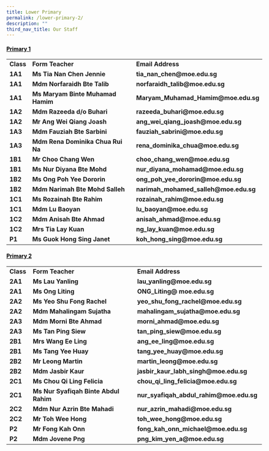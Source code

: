 ```yaml
---
title: Lower Primary
permalink: /lower-primary-2/
description: ""
third_nav_title: Our Staff
---
```

<h4><span style="text-decoration: underline; color: #000000;">Primary 1</span></h4>

<table style="width: 668px;" width="667"><tbody><tr><td style="width: 40.8906px;"><strong>Class</strong></td><td style="width: 285.844px;"><strong>Form Teacher</strong></td><td style="width: 319.266px;"><strong>Email Address</strong></td></tr><tr><td style="width: 40.8906px;"><strong>1A1</strong></td><td style="width: 285.844px;"><strong>Ms Tia Nan Chen Jennie</strong></td><td style="width: 319.266px;"><strong>tia_nan_chen@moe.edu.sg</strong></td></tr><tr><td style="width: 40.8906px;"><strong>1A1</strong></td><td style="width: 285.844px;"><strong>Mdm Norfaraidh Bte Talib</strong></td><td style="width: 319.266px;"><strong>norfaraidh_talib@moe.edu.sg</strong></td></tr><tr><td style="width: 40.8906px;"><strong>1A1</strong></td><td style="width: 285.844px;"><strong>Ms Maryam Binte Muhamad Hamim</strong></td><td style="width: 319.266px;"><strong>Maryam_Muhamad_Hamim@moe.edu.sg</strong></td></tr><tr><td style="width: 40.8906px;"><strong>1A2</strong></td><td style="width: 285.844px;"><strong>Mdm Razeeda d/o Buhari</strong></td><td style="width: 319.266px;"><strong>razeeda_buhari@moe.edu.sg</strong></td></tr><tr><td style="width: 40.8906px;"><strong>1A2</strong></td><td style="width: 285.844px;"><strong>Mr Ang Wei Qiang Joash</strong></td><td style="width: 319.266px;"><strong>ang_wei_qiang_joash@moe.edu.sg</strong></td></tr><tr><td style="width: 40.8906px;"><strong>1A3</strong></td><td style="width: 285.844px;"><strong>Mdm Fauziah Bte Sarbini</strong></td><td style="width: 319.266px;"><strong>fauziah_sabrini@moe.edu.sg</strong></td></tr><tr><td style="width: 40.8906px;"><strong>1A3</strong></td><td style="width: 285.844px;"><strong>Mdm Rena Dominika Chua Rui Na</strong></td><td style="width: 319.266px;"><strong>rena_dominika_chua@moe.edu.sg</strong></td></tr><tr><td style="width: 40.8906px;"><strong>1B1</strong></td><td style="width: 285.844px;"><strong>Mr Choo Chang Wen</strong></td><td style="width: 319.266px;"><strong>choo_chang_wen@moe.edu.sg</strong></td></tr><tr><td style="width: 40.8906px;"><strong>1B1</strong></td><td style="width: 285.844px;"><strong>Ms Nur Diyana Bte Mohd</strong></td><td style="width: 319.266px;"><strong>nur_diyana_mohamad@moe.edu.sg</strong></td></tr><tr><td style="width: 40.8906px;"><strong>1B2</strong></td><td style="width: 285.844px;"><strong>Ms Ong Poh Yee Dororin</strong></td><td style="width: 319.266px;"><strong>ong_poh_yee_dororin@moe.edu.sg</strong></td></tr><tr><td style="width: 40.8906px;"><strong>1B2</strong></td><td style="width: 285.844px;"><strong>Mdm Narimah Bte Mohd Salleh</strong></td><td style="width: 319.266px;"><strong>narimah_mohamed_salleh@moe.edu.sg</strong></td></tr><tr><td style="width: 40.8906px;"><strong>1C1</strong></td><td style="width: 285.844px;"><strong>Ms Rozainah Bte Rahim</strong></td><td style="width: 319.266px;"><strong>rozainah_rahim@moe.edu.sg</strong></td></tr><tr><td style="width: 40.8906px;"><strong>1C1</strong></td><td style="width: 285.844px;"><strong>Mdm Lu Baoyan</strong></td><td style="width: 319.266px;"><strong>lu_baoyan@moe.edu.sg</strong></td></tr><tr><td style="width: 40.8906px;"><strong>1C2</strong></td><td style="width: 285.844px;"><strong>Mdm Anisah Bte Ahmad</strong></td><td style="width: 319.266px;"><strong>anisah_ahmad@moe.edu.sg</strong></td></tr><tr><td style="width: 40.8906px;"><strong>1C2</strong></td><td style="width: 285.844px;"><strong>Mrs Tia Lay Kuan</strong></td><td style="width: 319.266px;"><strong>ng_lay_kuan@moe.edu.sg</strong></td></tr><tr><td style="width: 40.8906px;"><strong>P1</strong></td><td style="width: 285.844px;"><strong>Ms Guok Hong Sing Janet</strong></td><td style="width: 319.266px;"><strong>koh_hong_sing@moe.edu.sg</strong></td></tr></tbody></table>

<h4><span style="text-decoration: underline; color: #000000;">Primary 2</span></h4>

<table style="width: 667px;" width="667"><tbody><tr><td style="width: 45.1094px;"><strong>Class</strong></td><td style="width: 281.688px;"><strong>Form Teacher</strong></td><td style="width: 318.203px;"><strong>Email Address</strong></td></tr><tr><td style="width: 45.1094px;"><strong>2A1</strong></td><td style="width: 281.688px;"><strong>Ms Lau Yanling</strong></td><td style="width: 318.203px;"><strong>lau_yanling@moe.edu.sg</strong></td></tr><tr><td style="width: 45.1094px;"><strong>2A1</strong></td><td style="width: 281.688px;"><strong>Ms Ong Liting</strong></td><td style="width: 318.203px;"><strong>ONG_Liting@ moe.edu.sg</strong></td></tr><tr><td style="width: 45.1094px;"><strong>2A2</strong></td><td style="width: 281.688px;"><strong>Ms Yeo Shu Fong Rachel</strong></td><td style="width: 318.203px;"><strong>yeo_shu_fong_rachel@moe.edu.sg</strong></td></tr><tr><td style="width: 45.1094px;"><strong>2A2</strong></td><td style="width: 281.688px;"><strong>Mdm Mahalingam Sujatha</strong></td><td style="width: 318.203px;"><strong>mahalingam_sujatha@moe.edu.sg</strong></td></tr><tr><td style="width: 45.1094px;"><strong>2A3</strong></td><td style="width: 281.688px;"><strong>Mdm Morni Bte Ahmad</strong></td><td style="width: 318.203px;"><strong>morni_ahmad@moe.edu.sg</strong></td></tr><tr><td style="width: 45.1094px;"><strong>2A3</strong></td><td style="width: 281.688px;"><strong>Ms Tan Ping Siew</strong></td><td style="width: 318.203px;"><strong>tan_ping_siew@moe.edu.sg</strong></td></tr><tr><td style="width: 45.1094px;"><strong>2B1</strong></td><td style="width: 281.688px;"><strong>Mrs Wang Ee Ling</strong></td><td style="width: 318.203px;"><strong>ang_ee_ling@moe.edu.sg</strong></td></tr><tr><td style="width: 45.1094px;"><strong>2B1</strong></td><td style="width: 281.688px;"><strong>Ms Tang Yee Huay</strong></td><td style="width: 318.203px;"><strong>tang_yee_huay@moe.edu.sg</strong></td></tr><tr><td style="width: 45.1094px;"><strong>2B2</strong></td><td style="width: 281.688px;"><strong>Mr Leong Martin</strong></td><td style="width: 318.203px;"><strong>martin_leong@moe.edu.sg</strong></td></tr><tr><td style="width: 45.1094px;"><strong>2B2</strong></td><td style="width: 281.688px;"><strong>Mdm Jasbir Kaur</strong></td><td style="width: 318.203px;"><strong>jasbir_kaur_labh_singh@moe.edu.sg</strong></td></tr><tr><td style="width: 45.1094px;"><strong>2C1</strong></td><td style="width: 281.688px;"><strong>Ms Chou Qi Ling Felicia</strong></td><td style="width: 318.203px;"><strong>chou_qi_ling_felicia@moe.edu.sg</strong></td></tr><tr><td style="width: 45.1094px;"><strong>2C1</strong></td><td style="width: 281.688px;"><strong>Ms Nur Syafiqah Binte Abdul Rahim</strong></td><td style="width: 318.203px;"><strong>nur_syafiqah_abdul_rahim@moe.edu.sg</strong></td></tr><tr><td style="width: 45.1094px;"><strong>2C2</strong></td><td style="width: 281.688px;"><strong>Mdm Nur Azrin Bte Mahadi</strong></td><td style="width: 318.203px;"><strong>nur_azrin_mahadi@moe.edu.sg</strong></td></tr><tr><td style="width: 45.1094px;"><strong>2C2</strong></td><td style="width: 281.688px;"><strong>Mr Toh Wee Hong</strong></td><td style="width: 318.203px;"><strong>toh_wee_hong@moe.edu.sg</strong></td></tr><tr><td style="width: 45.1094px;"><strong>P2</strong></td><td style="width: 281.688px;"><strong>Mr Fong Kah Onn</strong></td><td style="width: 318.203px;"><strong>fong_kah_onn_michael@moe.edu.sg</strong></td></tr><tr><td style="width: 45.1094px;"><strong>P2</strong></td><td style="width: 281.688px;"><strong>Mdm Jovene Png</strong></td><td style="width: 318.203px;"><strong>png_kim_yen_a@moe.edu.sg</strong></td></tr></tbody></table>
